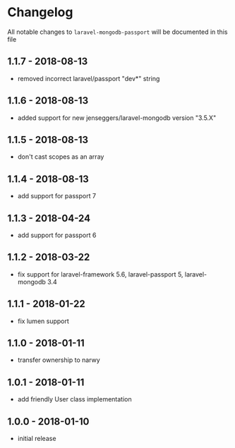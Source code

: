 # Changelog

All notable changes to `laravel-mongodb-passport` will be documented in this file

## 1.1.7 - 2018-08-13
- removed incorrect laravel/passport "dev*" string

## 1.1.6 - 2018-08-13
- added support for new jenseggers/laravel-mongodb version "3.5.X"

## 1.1.5 - 2018-08-13
- don't cast scopes as an array

## 1.1.4 - 2018-08-13
- add support for passport 7

## 1.1.3 - 2018-04-24
- add support for passport 6

## 1.1.2 - 2018-03-22
- fix support for laravel-framework 5.6, laravel-passport 5, laravel-mongodb 3.4

## 1.1.1 - 2018-01-22
- fix lumen support

## 1.1.0 - 2018-01-11
- transfer ownership to narwy

## 1.0.1 - 2018-01-11
- add friendly User class implementation

## 1.0.0 - 2018-01-10
- initial release
